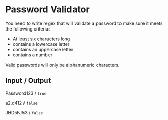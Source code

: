 # Password Validator
You need to write regex that will validate a password to make sure it meets the following criteria:

* At least six characters long
* contains a lowercase letter
* contains an uppercase letter
* contains a number

Valid passwords will only be alphanumeric characters.

## Input / Output

Password123 / `true`

a2.d412 / `false`

JHD5FJ53 / `false`